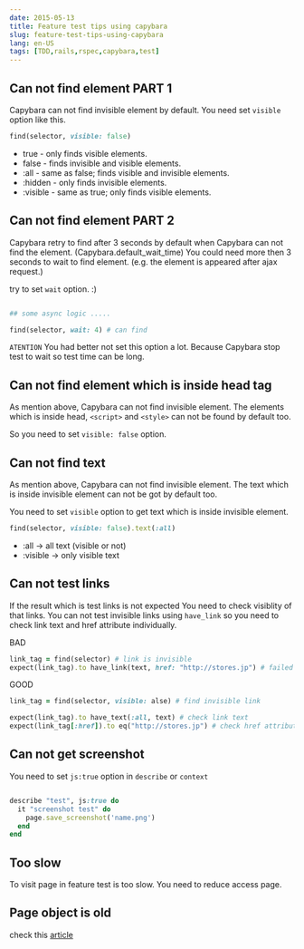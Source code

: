```yaml
---
date: 2015-05-13
title: Feature test tips using capybara
slug: feature-test-tips-using-capybara
lang: en-US
tags: [TDD,rails,rspec,capybara,test]
---
```


##  Can not find element PART 1

Capybara can not find invisible element by default.
You need set `visible` option like this.

```ruby
find(selector, visible: false)
```

* true - only finds visible elements.
* false - finds invisible and visible elements.
* :all - same as false; finds visible and invisible elements.
* :hidden - only finds invisible elements.
* :visible - same as true; only finds visible elements.

##  Can not find element PART 2

Capybara retry to find after 3 seconds by default when Capybara can not find the element. (Capybara.default_wait_time)
You could need more then 3 seconds to wait to find element. (e.g. the element is appeared after ajax request.)

try to set `wait` option. :)

```ruby

## some async logic .....

find(selector, wait: 4) # can find
```

`ATENTION`
You had better not set this option a lot. Because Capybara stop test to wait so test time can be long.

## Can not find element which is inside head tag

As mention above, Capybara can not find invisible element.
The elements which is inside head, `<script>` and `<style>` can not be found by default too.

So you need to set `visible: false` option.

## Can not find text

As mention above, Capybara can not find invisible element.
The text which is inside invisible element can not be got by default too.

You need to set `visible` option to  get text which is inside invisible element.

```ruby
find(selector, visible: false).text(:all)
```

* :all → all text (visible or not)
* :visible → only visible text

## Can not test links

If the result which is test links is not expected You need to check visiblity of that links.
You can not test invisible links using `have_link` so you need to check link text and href attribute individually.

BAD

```ruby
link_tag = find(selector) # link is invisible
expect(link_tag).to have_link(text, href: "http://stores.jp") # failed
```

GOOD

```ruby
link_tag = find(selector, visible: alse) # find invisible link

expect(link_tag).to have_text(:all, text) # check link text
expect(link_tag[:href]).to eq("http://stores.jp") # check href attribute
```

## Can not get screenshot

You need to set `js:true` option in `describe` or `context`

```ruby

describe "test", js:true do
  it "screenshot test" do
    page.save_screenshot('name.png')
  end
end
```


## Too slow

To visit page in feature test is too slow.
You need to reduce access page.

## Page object is old

check this [article](http://blog.tomoyukikashiro.me/post/try-to-page-reset-capybara/)
